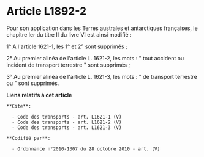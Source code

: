 # Article L1892-2

Pour son application dans les Terres australes et antarctiques françaises, le chapitre Ier du titre II du livre VI est ainsi
modifié : 

1° A l'article 1621-1, les 1° et 2° sont supprimés ; 

2° Au premier alinéa de l'article L. 1621-2, les mots : " tout accident ou incident de transport terrestre " sont
supprimés ; 

3° Au premier alinéa de l'article L. 1621-3, les mots : " de transport terrestre ou " sont supprimés.

**Liens relatifs à cet article**

	**Cite**:

	  - Code des transports - art. L1621-1 (V)
	  - Code des transports - art. L1621-2 (V)
	  - Code des transports - art. L1621-3 (V)

	**Codifié par**:

	  - Ordonnance n°2010-1307 du 28 octobre 2010 - art. (V)
